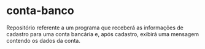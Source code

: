 # conta-banco
Repositório referente a um programa que receberá as informações de cadastro para uma conta bancária e, após cadastro, exibirá uma mensagem contendo os dados da conta.

